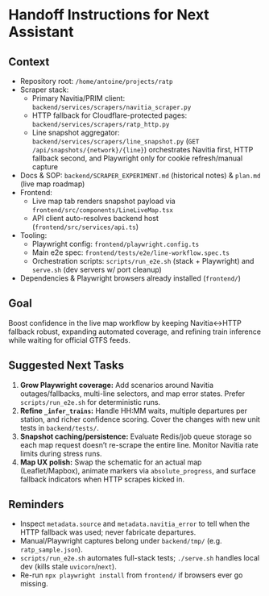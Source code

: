 # Handoff Instructions for Next Assistant

## Context
- Repository root: `/home/antoine/projects/ratp`
- Scraper stack:
  - Primary Navitia/PRIM client: `backend/services/scrapers/navitia_scraper.py`
  - HTTP fallback for Cloudflare-protected pages: `backend/services/scrapers/ratp_http.py`
  - Line snapshot aggregator: `backend/services/scrapers/line_snapshot.py` (`GET /api/snapshots/{network}/{line}`) orchestrates Navitia first, HTTP fallback second, and Playwright only for cookie refresh/manual capture
- Docs & SOP: `backend/SCRAPER_EXPERIMENT.md` (historical notes) & `plan.md` (live map roadmap)
- Frontend:
  - Live map tab renders snapshot payload via `frontend/src/components/LineLiveMap.tsx`
  - API client auto-resolves backend host (`frontend/src/services/api.ts`)
- Tooling:
  - Playwright config: `frontend/playwright.config.ts`
  - Main e2e spec: `frontend/tests/e2e/line-workflow.spec.ts`
  - Orchestration scripts: `scripts/run_e2e.sh` (stack + Playwright) and `serve.sh` (dev servers w/ port cleanup)
- Dependencies & Playwright browsers already installed (`frontend/`)

## Goal
Boost confidence in the live map workflow by keeping Navitia↔HTTP fallback robust, expanding automated coverage, and refining train inference while waiting for official GTFS feeds.

## Suggested Next Tasks
1. **Grow Playwright coverage:** Add scenarios around Navitia outages/fallbacks, multi-line selectors, and map error states. Prefer `scripts/run_e2e.sh` for deterministic runs.
2. **Refine `_infer_trains`:** Handle HH:MM waits, multiple departures per station, and richer confidence scoring. Cover the changes with new unit tests in `backend/tests/`.
3. **Snapshot caching/persistence:** Evaluate Redis/job queue storage so each map request doesn’t re-scrape the entire line. Monitor Navitia rate limits during stress runs.
4. **Map UX polish:** Swap the schematic for an actual map (Leaflet/Mapbox), animate markers via `absolute_progress`, and surface fallback indicators when HTTP scrapes kicked in.

## Reminders
- Inspect `metadata.source` and `metadata.navitia_error` to tell when the HTTP fallback was used; never fabricate departures.
- Manual/Playwright captures belong under `backend/tmp/` (e.g. `ratp_sample.json`).
- `scripts/run_e2e.sh` automates full-stack tests; `./serve.sh` handles local dev (kills stale `uvicorn`/`next`).
- Re-run `npx playwright install` from `frontend/` if browsers ever go missing.
